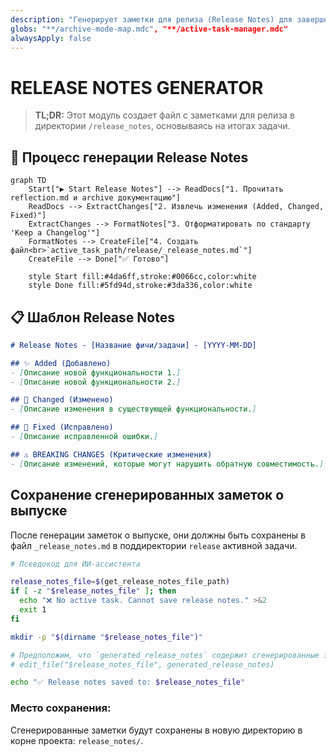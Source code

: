 ```yaml
---
description: "Генерирует заметки для релиза (Release Notes) для завершенной задачи."
globs: "**/archive-mode-map.mdc", "**/active-task-manager.mdc"
alwaysApply: false
---
```


# RELEASE NOTES GENERATOR

> **TL;DR:** Этот модуль создает файл с заметками для релиза в директории `/release_notes`, основываясь на итогах задачи.

## 🚀 Процесс генерации Release Notes

```mermaid
graph TD
    Start["▶️ Start Release Notes"] --> ReadDocs["1. Прочитать reflection.md и archive документацию"]
    ReadDocs --> ExtractChanges["2. Извлечь изменения (Added, Changed, Fixed)"]
    ExtractChanges --> FormatNotes["3. Отформатировать по стандарту 'Keep a Changelog'"]
    FormatNotes --> CreateFile["4. Создать файл<br>`active_task_path/release/_release_notes.md`"]
    CreateFile --> Done["✅ Готово"]

    style Start fill:#4da6ff,stroke:#0066cc,color:white
    style Done fill:#5fd94d,stroke:#3da336,color:white
```

## 📋 Шаблон Release Notes

```markdown
# Release Notes - [Название фичи/задачи] - [YYYY-MM-DD]

## ✨ Added (Добавлено)
- [Описание новой функциональности 1.]
- [Описание новой функциональности 2.]

## 🔄 Changed (Изменено)
- [Описание изменения в существующей функциональности.]

## 🐛 Fixed (Исправлено)
- [Описание исправленной ошибки.]

## ⚠️ BREAKING CHANGES (Критические изменения)
- [Описание изменений, которые могут нарушить обратную совместимость.]
```

## Сохранение сгенерированных заметок о выпуске

После генерации заметок о выпуске, они должны быть сохранены в файл `_release_notes.md` в поддиректории `release` активной задачи.

```bash
# Псевдокод для ИИ-ассистента

release_notes_file=$(get_release_notes_file_path)
if [ -z "$release_notes_file" ]; then
  echo "❌ No active task. Cannot save release notes." >&2
  exit 1
fi

mkdir -p "$(dirname "$release_notes_file")"

# Предположим, что `generated_release_notes` содержит сгенерированные заметки
# edit_file("$release_notes_file", generated_release_notes)

echo "✅ Release notes saved to: $release_notes_file"
```

### Место сохранения:
Сгенерированные заметки будут сохранены в новую директорию в корне проекта: `release_notes/`.